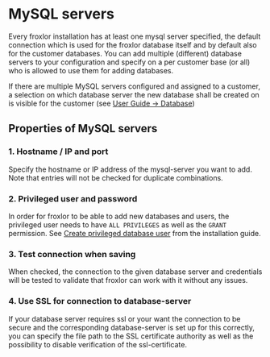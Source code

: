 # MySQL servers

Every froxlor installation has at least one mysql server specified, the default connection which is used for the froxlor database itself and by default also for the customer databases. You can add multiple (different) database servers to your configuration and specify on a per customer base (or all) who is allowed to use them for adding databases.

<UiBrowser :src="('/img/frx_mysqlsrv_overview.png')" alt="Admin MySQL server overview"/>

If there are multiple MySQL servers configured and assigned to a customer, a selection on which database server the new database shall be created on is visible for the customer (see [User Guide -> Database](../../../userguide/interface/database))

<UiBrowser :src="('/img/frx_mysqlsrv_new.png')" alt="Add new database with selection of MySQL server"/>

## Properties of MySQL servers

### 1. Hostname / IP and port

Specify the hostname or IP address of the mysql-server you want to add. Note that entries will not be checked for duplicate combinations.

### 2. Privileged user and password

In order for froxlor to be able to add new databases and users, the privileged user needs to have `ALL PRIVILEGES` as well as the `GRANT` permission. See [Create privileged database user](../../../general/installation/tarball.html#_3-create-privileged-database-user) from the installation guide.

### 3. Test connection when saving

When checked, the connection to the given database server and credentials will be tested to validate that froxlor can work with it without any issues.

### 4. Use SSL for connection to database-server

If your database server requires ssl or your want the connection to be secure and the corresponding database-server is set up for this correctly, you can specify the file path to the SSL certificate authority as well as the possibility to disable verification of the ssl-certificate.
